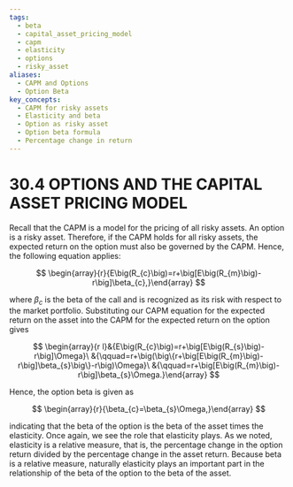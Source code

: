 ```yaml
---
tags:
  - beta
  - capital_asset_pricing_model
  - capm
  - elasticity
  - options
  - risky_asset
aliases:
  - CAPM and Options
  - Option Beta
key_concepts:
  - CAPM for risky assets
  - Elasticity and beta
  - Option as risky asset
  - Option beta formula
  - Percentage change in return
---
```


# 30.4 OPTIONS AND THE CAPITAL ASSET PRICING MODEL

Recall that the CAPM is a model for the pricing of all risky assets. An option is a risky asset. Therefore, if the CAPM holds for all risky assets, the expected return on the option must also be governed by the CAPM. Hence, the following equation applies:

$$
\begin{array}{r}{E\big(R_{c}\big)=r+\big[E\big(R_{m}\big)-r\big]\beta_{c},}\end{array}
$$

where $\beta_{c}$ is the beta of the call and is recognized as its risk with respect to the market portfolio. Substituting our CAPM equation for the expected return on the asset into the CAPM for the expected return on the option gives

$$
\begin{array}{r l}&{E\big(R_{c}\big)=r+\big[E\big(R_{s}\big)-r\big]\Omega}\ &{\qquad=r+\big(\big\{r+\big[E\big(R_{m}\big)-r\big]\beta_{s}\big\}-r\big)\Omega}\ &{\qquad=r+\big[E\big(R_{m}\big)-r\big]\beta_{s}\Omega.}\end{array}
$$

Hence, the option beta is given as

$$
\begin{array}{r}{\beta_{c}=\beta_{s}\Omega,}\end{array}
$$

indicating that the beta of the option is the beta of the asset times the elasticity. Once again, we see the role that elasticity plays. As we noted, elasticity is a relative measure, that is, the percentage change in the option return divided by the percentage change in the asset return. Because beta is a relative measure, naturally elasticity plays an important part in the relationship of the beta of the option to the beta of the asset.
